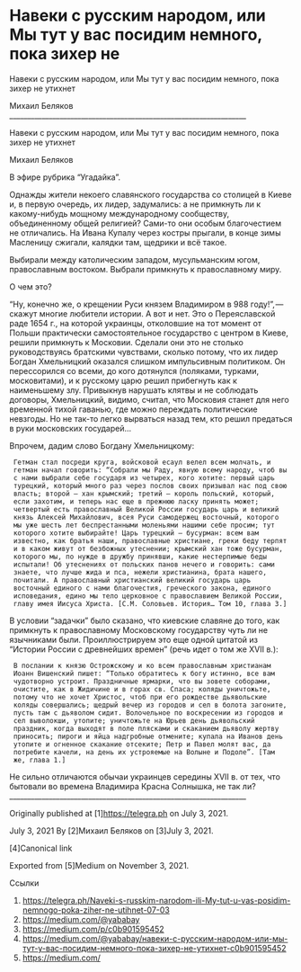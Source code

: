 # Навеки с русским народом, или Мы тут у вас посидим немного, пока зихер не
Навеки с русским народом, или Мы тут у вас посидим немного, пока зихер не
                                 утихнет

   Михаил Беляков
     __________________________________________________________________

Навеки с русским народом, или Мы тут у вас посидим немного, пока зихер
не утихнет

   Михаил Беляков

   В эфире рубрика “Угадайка”.

   Однажды жители некоего славянского государства со столицей в Киеве и, в
   первую очередь, их лидер, задумались: а не примкнуть ли к какому-нибудь
   мощному международному сообществу, объединенному общей религией?
   Сами-то они особым благочестием не отличались. На Ивана Купалу через
   костры прыгали, в конце зимы Масленицу сжигали, калядки там, щедрики и
   всё такое.

   Выбирали между католическим западом, мусульманским югом, православным
   востоком. Выбрали примкнуть к православному миру.

   О чем это?

   “Ну, конечно же, о крещении Руси князем Владимиром в 988
   году!”, — скажут многие любители истории. А вот и нет. Это о
   Переяславской раде 1654 г., на которой украинцы, отколовшие на тот
   момент от Польши практически самостоятельное государство с центром в
   Киеве, решили примкнуть к Московии. Сделали они это не столько
   руководствуясь братскими чувствами, сколько потому, что их лидер Богдан
   Хмельницкий оказался слишком импульсивным политиком. Он перессорился со
   всеми, до кого дотянулся (поляками, турками, московитами), и к русскому
   царю решил прибегнуть как к наименьшему злу. Привыкнув нарушать клятвы
   и не соблюдать договоры, Хмельницкий, видимо, считал, что Московия
   станет для него временной тихой гаванью, где можно переждать
   политические невзгоды. Но не так-то легко вырваться назад тем, кто
   решил предаться в руки московских государей…

   Впрочем, дадим слово Богдану Хмельницкому:

     Гетман стал посреди круга, войсковой есаул велел всем молчать, и
     гетман начал говорить: “Собрали мы Раду, явную всему народу, чтоб вы
     с нами выбрали себе государя из четырех, кого хотите: первый царь
     турецкий, который много раз через послов своих призывал нас под свою
     власть; второй — хан крымский; третий — король польский, который,
     если захотим, и теперь нас еще в прежнюю ласку принять может;
     четвертый есть православный Великой России государь царь и великий
     князь Алексей Михайлович, всея Руси самодержец восточный, которого
     мы уже шесть лет беспрестанными моленьями нашими себе просим; тут
     которого хотите выбирайте! Царь турецкий — бусурман: всем вам
     известно, как братья наши, православные христиане, греки беду терпят
     и в каком живут от безбожных утеснении; крымский хан тоже бусурман,
     которого мы, по нужде в дружбу принявши, какие нестерпимые беды
     испытали! Об утеснениях от польских панов нечего и говорить: сами
     знаете, что лучше жида и пса, нежели христианина, брата нашего,
     почитали. А православный христианский великий государь царь
     восточный единого с нами благочестия, греческого закона, единого
     исповедания, едино мы тело церковное с православием Великой России,
     главу имея Иисуса Христа. [С.М. Соловьев. История… Том 10, глава 3.]

   В условии “задачки” было сказано, что киевские славяне до того, как
   примкнуть к православному Московскому государству чуть ли не язычниками
   были. Проиллюстрируем это еще одной цитатой из “Истории России с
   древнейших времен” (речь идет о том же XVII в.):

     В послании к князю Острожскому и ко всем православным христианам
     Иоанн Вишенский пишет: “Только обратитесь к богу истинно, все вам
     чудотворно устроит. Праздничные ярмарки, что вы зовете соборами,
     очистите, как в Жидичине и в горах св. Спаса; коляды уничтожьте,
     потому что не хочет Христос, чтоб при его рождестве дьявольские
     коляды совершались; щедрый вечер из городов и сел в болота загоните,
     пусть там с дьяволом сидит. Волочельное по воскресении из городов и
     сел выволокши, утопите; уничтожьте на Юрьев день дьявольский
     праздник, когда выходят в поле плясками и скаканием дьяволу жертву
     приносить; пироги и яйца надгробные отмените; купала на Иванов день
     утопите и огненное скакание отсеките; Петр и Павел молят вас, да
     потребите качели, на день их устрояемые на Волыне и Подоле”. [Там
     же, глава 1.]

   Не сильно отличаются обычаи украинцев середины XVII в. от тех, что
   бытовали во времена Владимира Красна Солнышка, не так ли?
     __________________________________________________________________

   Originally published at [1]https://telegra.ph on July 3, 2021.

<time>July 3, 2021</time>
   By [2]Михаил Беляков on [3]July 3, 2021.

   [4]Canonical link

   Exported from [5]Medium on November 3, 2021.

Ссылки

   1. https://telegra.ph/Naveki-s-russkim-narodom-ili-My-tut-u-vas-posidim-nemnogo-poka-ziher-ne-utihnet-07-03
   2. https://medium.com/@yababay
   3. https://medium.com/p/c0b901595452
   4. https://medium.com/@yababay/навеки-с-русским-народом-или-мы-тут-у-вас-посидим-немного-пока-зихер-не-утихнет-c0b901595452
   5. https://medium.com/
